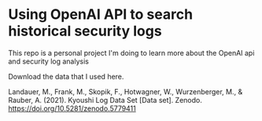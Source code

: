 # Using OpenAI API to search historical security logs

This repo is a personal project I'm doing to learn more about the OpenAI api and security log analysis


Download the data that I used here.

Landauer, M., Frank, M., Skopik, F., Hotwagner, W., Wurzenberger, M., & Rauber, A. (2021). Kyoushi Log Data Set [Data set]. Zenodo. https://doi.org/10.5281/zenodo.5779411